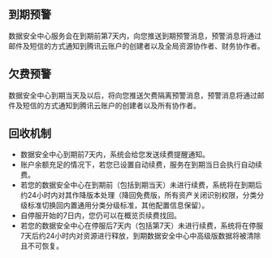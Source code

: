 

## 到期预警
数据安全中心服务会在到期前第7天内，向您推送到期预警消息，预警消息将通过邮件及短信的方式通知到腾讯云账户的创建者以及全局资源协作者、财务协作者。

## 欠费预警
数据安全中心到期当天及以后，将向您推送欠费隔离预警消息，预警消息将通过邮件及短信的方式通知到腾讯云账户的创建者以及所有协作者。

## 回收机制
- 数据安全中心到期前7天内，系统会给您发送续费提醒通知。
- 账户余额充足的情况下，若您已设置自动续费，服务在到期当日会执行自动续费。
- 若您的数据安全中心在到期前（包括到期当天）未进行续费，系统将在到期后约24小时内对其作降版本处理（降回免费版，所有资产关闭识别权限，分类分级标准切换回内置通用分类分级标准，其他配置信息保留）。
- 自停服开始的7日内，您仍可以在概览页续费找回。
- 若您的数据安全中心在停服后7天内（包括第7天）未进行续费，系统将在停服7天后约24小时内对资源进行释放，到期数据安全中心中高级版数据将被清除且不可恢复。
